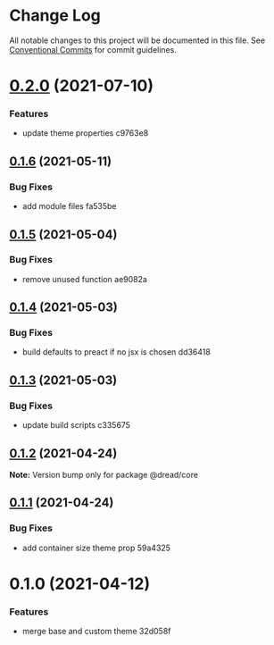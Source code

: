 # Change Log

All notable changes to this project will be documented in this file.
See [Conventional Commits](https://conventionalcommits.org) for commit guidelines.

# [0.2.0](/compare/@dread/core@0.1.6...@dread/core@0.2.0) (2021-07-10)


### Features

* update theme properties c9763e8





## [0.1.6](/compare/@dread/core@0.1.5...@dread/core@0.1.6) (2021-05-11)


### Bug Fixes

* add module files fa535be





## [0.1.5](/compare/@dread/core@0.1.4...@dread/core@0.1.5) (2021-05-04)


### Bug Fixes

* remove unused function ae9082a





## [0.1.4](/compare/@dread/core@0.1.3...@dread/core@0.1.4) (2021-05-03)


### Bug Fixes

* build defaults to preact if no jsx is chosen dd36418





## [0.1.3](/compare/@dread/core@0.1.2...@dread/core@0.1.3) (2021-05-03)


### Bug Fixes

* update build scripts c335675





## [0.1.2](/compare/@dread/core@0.1.1...@dread/core@0.1.2) (2021-04-24)

**Note:** Version bump only for package @dread/core





## [0.1.1](/compare/@dread/core@0.1.0...@dread/core@0.1.1) (2021-04-24)


### Bug Fixes

* add container size theme prop 59a4325





# 0.1.0 (2021-04-12)


### Features

* merge base and custom theme 32d058f
